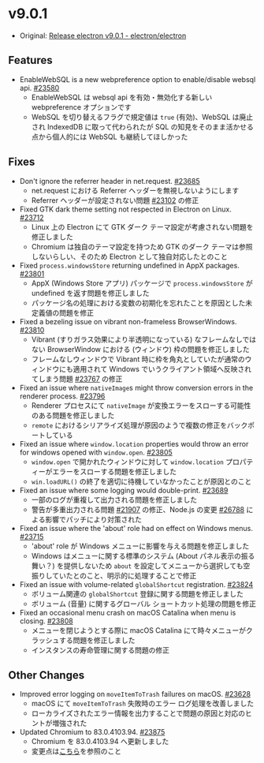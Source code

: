 # v9.0.1

- Original: [Release electron v9.0.1 - electron/electron](https://github.com/electron/electron/releases/tag/v9.0.1)

## Features

- EnableWebSQL is a new webpreference option to enable/disable websql api. [#23580](https://github.com/electron/electron/pull/23580)
  - EnableWebSQL は websql api を有効・無効化する新しい webpreference オプションです
  - WebSQL を切り替えるフラグで規定値は `true` (有効)、WebSQL は廃止され IndexedDB に取って代わられたが SQL の知見をそのまま活かせる点から個人的には WebSQL も継続してほしかった

## Fixes

- Don't ignore the referrer header in net.request. [#23685](https://github.com/electron/electron/pull/23685)
  - net.request における Referrer ヘッダーを無視しないようにします
  - Referrer ヘッダーが設定されない問題 [#23102](https://github.com/electron/electron/issues/23102) の修正
- Fixed GTK dark theme setting not respected in Electron on Linux. [#23712](https://github.com/electron/electron/pull/23712)
  - Linux 上の Electron にて GTK ダーク テーマ設定が考慮されない問題を修正しました
  - Chromium は独自のテーマ設定を持つため GTK のダーク テーマは参照しないらしい、そのため Electron として独自対応したとのこと
- Fixed `process.windowsStore` returning undefined in AppX packages. [#23801](https://github.com/electron/electron/pull/23801)
  - AppX (Windows Store アプリ) パッケージで `process.windowsStore` が undefined を返す問題を修正しました
  - パッケージ名の処理における変数の初期化を忘れたことを原因とした未定義値の問題を修正
- Fixed a bezeling issue on vibrant non-frameless BrowserWindows. [#23810](https://github.com/electron/electron/pull/23810)
  - Vibrant (すりガラス効果により半透明になっている) なフレームなしではない BrowserWindow における (ウィンドウ) 枠の問題を修正しました
  - フレームなしウィンドウで Vibrant 時に枠を角丸としていたが通常のウィンドウにも適用されて Windows でいうクライアント領域へ反映されてしまう問題 [#23767](https://github.com/electron/electron/issues/23767) の修正
- Fixed an issue where `nativeImage`s might throw conversion errors in the renderer process. [#23796](https://github.com/electron/electron/pull/23796)
  - Renderer プロセスにて `nativeImage` が変換エラーをスローする可能性のある問題を修正しました
  - `remote` におけるシリアライズ処理が原因のようで複数の修正をバックポートしている
- Fixed an issue where `window.location` properties would throw an error for windows opened with `window.open`. [#23805](https://github.com/electron/electron/pull/23805)
  - `window.open` で開かれたウィンドウに対して `window.location` プロパティーがエラーをスローする問題を修正しました
  - `win.loadURL()` の終了を適切に待機していなかったことが原因とのこと
- Fixed an issue where some logging would double-print. [#23689](https://github.com/electron/electron/pull/23689)
  - 一部のログが重複して出力される問題を修正しました
  - 警告が多重出力される問題 [#21907](https://github.com/electron/electron/issues/21907) の修正、Node.js の変更 [#26788](https://github.com/nodejs/node/pull/26788) による影響でパッチにより対策された
- Fixed an issue where the 'about' role had on effect on Windows menus. [#23715](https://github.com/electron/electron/pull/23715)
  - 'about' role が Windows メニューに影響を与える問題を修正しました
  - Windows はメニューに関する標準のシステム (About パネル表示の振る舞い？) を提供しないため `about` を設定してメニューから選択しても空振りしていたとのこと、明示的に処理することで修正
- Fixed an issue with volume-related `globalShortcut` registration. [#23824](https://github.com/electron/electron/pull/23824)
  - ボリューム関連の `globalShortcut` 登録に関する問題を修正しました
  - ボリューム (音量) に関するグローバル ショートカット処理の問題を修正
- Fixed an occasional menu crash on macOS Catalina when menu is closing. [#23808](https://github.com/electron/electron/pull/23808)
  - メニューを閉じようとする際に macOS Catalina にて時々メニューがクラッシュする問題を修正しました
  - インスタンスの寿命管理に関する問題の修正

## Other Changes

- Improved error logging on `moveItemToTrash` failures on macOS. [#23628](https://github.com/electron/electron/pull/23628)
  - macOS にて `moveItemToTrash` 失敗時のエラー ログ処理を改善しました
  - ローカライズされたエラー情報を出力することで問題の原因と対応のヒントが増強された
- Updated Chromium to 83.0.4103.94. [#23875](https://github.com/electron/electron/pull/23875)
  - Chromium を 83.0.4103.94 へ更新しました
  - 変更点は[こちら](https://chromium.googlesource.com/chromium/src/+log/83.0.4103.93..83.0.4103.94?n=10000&pretty=fuller)を参照のこと
